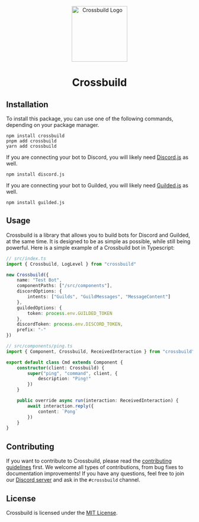 <div align="center">
<img width="150" height="150" src="https://cdn.buape.com/crossbuild.png" alt="Crossbuild Logo" />

<h1 align="center"><b>Crossbuild</b></h1>

</div>

## Installation

To install this package, you can use one of the following commands, depending on your package manager.

```
npm install crossbuild
pnpm add crossbuild
yarn add crossbuild
```

If you are connecting your bot to Discord, you will likely need [Discord.js](https://npmjs.com/package/discord.js) as well.

```
npm install discord.js
```

If you are connecting your bot to Guilded, you will likely need [Guilded.js](https://npmjs.com/package/guilded.js) as well.

```
npm install guilded.js
```

## Usage

Crossbuild is a library that allows you to build bots for Discord and Guilded, at the same time. It is designed to be as simple as possible, while still being powerful. Here is a simple example of a Crossbuild bot in Typescript:

```ts
// src/index.ts
import { Crossbuild, LogLevel } from "crossbuild"

new Crossbuild({
	name: "Test Bot",
	componentPaths: ["/src/components"],
	discordOptions: {
		intents: ["Guilds", "GuildMessages", "MessageContent"]
	},
	guildedOptions: {
		token: process.env.GUILDED_TOKEN
	},
	discordToken: process.env.DISCORD_TOKEN,
	prefix: "-"
})

// src/components/ping.ts
import { Component, Crossbuild, ReceivedInteraction } from "crossbuild"

export default class Cmd extends Component {
	constructor(client: Crossbuild) {
		super("ping", "command", client, {
			description: "Ping!"
		})
	}

	public override async run(interaction: ReceivedInteraction) {
		await interaction.reply({
			content: `Pong`
		})
	}
}
```

## Contributing

If you want to contribute to Crossbuild, please read the [contributing guidelines](/CONTRIBUTING.md) first. We welcome all types of contributions, from bug fixes to documentation improvements! If you have any questions, feel free to join our [Discord server](https://go.buape.com/discord) and ask in the `#crossbuild` channel.

## License

Crossbuild is licensed under the [MIT License](/LICENSE).
